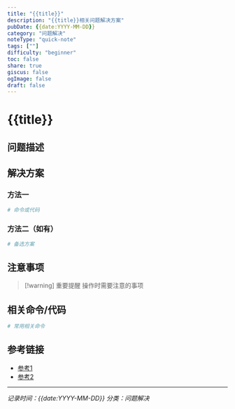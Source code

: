 ```yaml
---
title: "{{title}}"
description: "{{title}}相关问题解决方案"
pubDate: {{date:YYYY-MM-DD}}
category: "问题解决"
noteType: "quick-note"
tags: [""]
difficulty: "beginner"
toc: false
share: true
giscus: false
ogImage: false
draft: false
---
```


# {{title}}

## 问题描述

<!-- 详细描述遇到的问题 -->

## 解决方案

### 方法一

```bash
# 命令或代码
```

### 方法二（如有）

```bash
# 备选方案
```

## 注意事项

> [!warning] 重要提醒
> 操作时需要注意的事项

## 相关命令/代码

```bash
# 常用相关命令
```

## 参考链接

- [参考1](URL)
- [参考2](URL)

---

*记录时间：{{date:YYYY-MM-DD}}*
*分类：问题解决*
